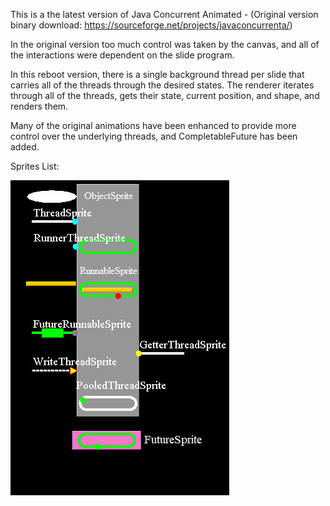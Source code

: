This is a the latest version of Java Concurrent Animated - 
(Original version binary download: https://sourceforge.net/projects/javaconcurrenta/)

In the original version too much control was taken by the canvas, and all of the interactions were dependent on the slide program.

In this reboot version, there is a single background thread per slide that carries all of the threads through the desired states. The renderer iterates through all of the threads, gets their state, current position, and shape, and renders them.

Many of the original animations have been enhanced to provide more control over the underlying threads, and CompletableFuture has been added.

Sprites List:

![image](src/main/resources/images/SpritesList.jpg)
